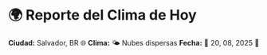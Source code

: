# 🌍 Reporte del Clima de Hoy

**Ciudad:** Salvador, BR 🌐
**Clima:** 🌤️ Nubes dispersas
**Fecha:** 📅 20, 08, 2025 🚀

